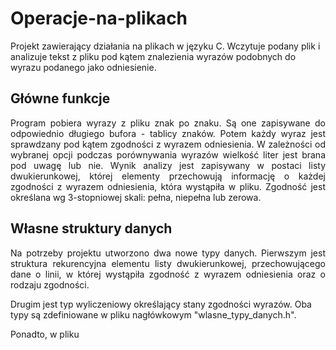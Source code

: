 # Operacje-na-plikach
Projekt zawierający działania na plikach w języku C. Wczytuje podany plik i analizuje tekst z pliku pod kątem znalezienia wyrazów podobnych do 
wyrazu podanego jako odniesienie.

## Główne funkcje
<p align="justify">
Program pobiera wyrazy z pliku znak po znaku. Są one zapisywane do odpowiednio długiego bufora - tablicy znaków. Potem każdy wyraz jest sprawdzany pod 
kątem zgodności z wyrazem odniesienia. W zależności od wybranej opcji podczas porównywania wyrazów wielkość liter jest brana pod uwagę lub nie. Wynik 
analizy jest zapisywany w postaci listy dwukierunkowej, której elementy przechowują informację o każdej zgodności z wyrazem odniesienia, która wystąpiła
w pliku. Zgodność jest określana wg 3-stopniowej skali: pełna, niepełna lub zerowa.
</p>

## Własne struktury danych
<p align="justify">
Na potrzeby projektu utworzono dwa nowe typy danych. Pierwszym jest struktura rekurencyjna elementu listy dwukierunkowej, przechowującego dane o linii, 
w której wystąpiła zgodność z wyrazem odniesienia oraz o rodzaju zgodności. 

Drugim jest typ wyliczeniowy określający stany zgodności wyrazów. Oba typy są zdefiniowane w pliku nagłówkowym "wlasne_typy_danych.h". 
  
Ponadto, w pliku 
</p>
